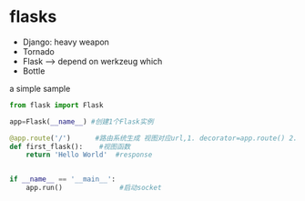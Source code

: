 # flasks

* Django: heavy weapon
* Tornado
* Flask --> depend on werkzeug which 
* Bottle

a simple sample

```python
from flask import Flask

app=Flask(__name__) #创建1个Flask实例

@app.route('/')      #路由系统生成 视图对应url,1. decorator=app.route() 2. decorator(first_flask)
def first_flask():    #视图函数
    return 'Hello World'  #response


if __name__ == '__main__':
    app.run()              #启动socket
```
